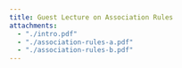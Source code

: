 ```yaml
---
title: Guest Lecture on Association Rules
attachments:
  - "./intro.pdf"
  - "./association-rules-a.pdf"
  - "./association-rules-b.pdf"
---
```

<!-- 
<iframe src="intro.pdf" width="800" height="1200" type="application/pdf"></iframe>

<iframe src="association-rules-a.pdf" width="800" height="1200" type="application/pdf></iframe>

<iframe src="association-rules-b.pdf" width="800" height="1200" type="application/pdf></iframe> -->
